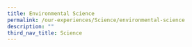 ```yaml
---
title: Environmental Science
permalink: /our-experiences/Science/environmental-science
description: ""
third_nav_title: Science
---
```


